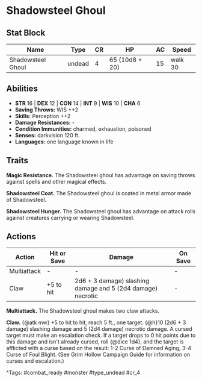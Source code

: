# Shadowsteel Ghoul

## Stat Block

| Name | Type | CR | HP | AC | Speed |
|------|------|----|----|----|-------|
| Shadowsteel Ghoul | undead | 4 | 65 (10d8 + 20) | 15 | walk 30 |

## Abilities

- **STR** 16 | **DEX** 12 | **CON** 14 | **INT** 9 | **WIS** 10 | **CHA** 6
- **Saving Throws:** WIS ++2  
- **Skills:** Perception ++2  
- **Damage Resistances:** -  
- **Condition Immunities:** charmed, exhaustion, poisoned  
- **Senses:** darkvision 120 ft.  
- **Languages:** one language known in life

## Traits

**Magic Resistance.** The Shadowsteel ghoul has advantage on saving throws against spells and other magical effects.

**Shadowsteel Coat.** The Shadowsteel ghoul is coated in metal armor made of Shadowsteel.

**Shadowsteel Hunger.** The Shadowsteel ghoul has advantage on attack rolls against creatures carrying or wearing Shadowsteel.


## Actions

| Action | Hit or Save | Damage | On Save |
|--------|--------------|--------|----------|
| Multiattack | - | - | - |
| Claw | +5 to hit | 2d6 + 3 damage) slashing damage and 5 (2d4 damage) necrotic | - |

**Multiattack.** The Shadowsteel ghoul makes two claw attacks.

**Claw.** {@atk mw} +5 to hit to hit, reach 5 ft., one target. {@h}10 (2d6 + 3 damage) slashing damage and 5 (2d4 damage) necrotic damage. A cursed target must make an escalation check. If a target drops to 0 hit points due to this damage and isn't already cursed, roll {@dice 1d4}, and the target is afflicted with a curse based on the result: 1-2 Curse of Damned Aging, 3-4 Curse of Foul Blight. (See Grim Hollow Campaign Guide for information on curses and escalation.)


^Tags: #combat_ready #monster #type_undead #cr_4